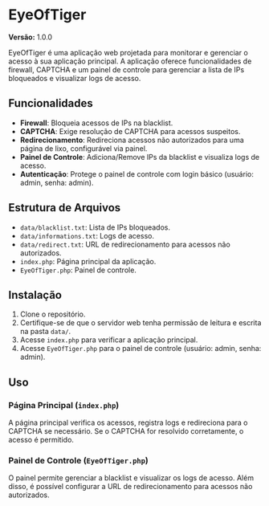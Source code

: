 # EyeOfTiger

**Versão:** 1.0.0

EyeOfTiger é uma aplicação web projetada para monitorar e gerenciar o acesso à sua aplicação principal. A aplicação oferece funcionalidades de firewall, CAPTCHA e um painel de controle para gerenciar a lista de IPs bloqueados e visualizar logs de acesso.

## Funcionalidades

- **Firewall**: Bloqueia acessos de IPs na blacklist.
- **CAPTCHA**: Exige resolução de CAPTCHA para acessos suspeitos.
- **Redirecionamento**: Redireciona acessos não autorizados para uma página de lixo, configurável via painel.
- **Painel de Controle**: Adiciona/Remove IPs da blacklist e visualiza logs de acesso.
- **Autenticação**: Protege o painel de controle com login básico (usuário: admin, senha: admin).

## Estrutura de Arquivos

- `data/blacklist.txt`: Lista de IPs bloqueados.
- `data/informations.txt`: Logs de acesso.
- `data/redirect.txt`: URL de redirecionamento para acessos não autorizados.
- `index.php`: Página principal da aplicação.
- `EyeOfTiger.php`: Painel de controle.

## Instalação

1. Clone o repositório.
2. Certifique-se de que o servidor web tenha permissão de leitura e escrita na pasta `data/`.
3. Acesse `index.php` para verificar a aplicação principal.
4. Acesse `EyeOfTiger.php` para o painel de controle (usuário: admin, senha: admin).

## Uso

### Página Principal (`index.php`)

A página principal verifica os acessos, registra logs e redireciona para o CAPTCHA se necessário. Se o CAPTCHA for resolvido corretamente, o acesso é permitido.

### Painel de Controle (`EyeOfTiger.php`)

O painel permite gerenciar a blacklist e visualizar os logs de acesso. Além disso, é possível configurar a URL de redirecionamento para acessos não autorizados.

